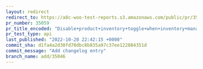 ```yaml
---
layout: redirect
redirect_to: https://a8c-woo-test-reports.s3.amazonaws.com/public/pr/35059/api/index.html
pr_number: 35059
pr_title_encoded: "Disable+product+inventory+toggle+when+inventory+management+is+disabled"
pr_test_type: api
last_published: "2022-10-20 22:42:15 +0000"
commit_sha: d1fa4a2d30fd70dbc8b835a97c37ee122884351d
commit_message: "Add changelog entry"
branch_name: add/35046
---
```

